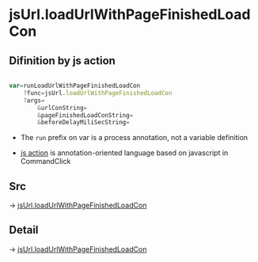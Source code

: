 # jsUrl.loadUrlWithPageFinishedLoadCon

## Difinition by js action

```js.js

var=runLoadUrlWithPageFinishedLoadCon
	?func=jsUrl.loadUrlWithPageFinishedLoadCon
	?args=
		&urlConString=
		&pageFinishedLoadConString=
		&beforeDelayMiliSecString=
```

- The `run` prefix on var is a process annotation, not a variable definition

- [js action](#) is annotation-oriented language based on javascript in CommandClick

## Src

-> [jsUrl.loadUrlWithPageFinishedLoadCon](https://github.com/puutaro/CommandClick/blob/master/app/src/main/java/com/puutaro/commandclick/fragment_lib/terminal_fragment/js_interface/JsUrl.kt#L127)

## Detail

-> [jsUrl.loadUrlWithPageFinishedLoadCon](https://github.com/puutaro/CommandClick/blob/master/md/developer/js_interface/details/JsUrl/loadUrlWithPageFinishedLoadCon.md)
